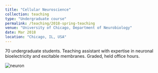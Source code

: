 ```yaml
---
title: "Cellular Neuroscience"
collection: teaching
type: "Undergraduate course"
permalink: /teaching/2018-spring-teaching
venue: "University of Chicago, Department of Neurobiology"
date: Mar 2018
location: "Chicago, IL, USA"
---
```


70 undergraduate students. Teaching assistant with expertise in neuronal bioelectricity and excitable membranes. Graded, held office hours.


![neuron](https://www.mrdoran.co.uk/uploads/1/6/1/3/16132578/neuron-gif_orig.gif)
